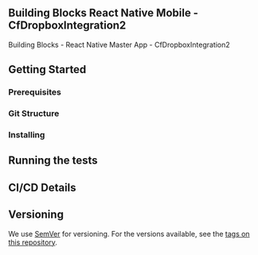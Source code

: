 ## Building Blocks React Native Mobile -  CfDropboxIntegration2

Building Blocks - React Native Master App - CfDropboxIntegration2

## Getting Started

### Prerequisites

### Git Structure

### Installing

## Running the tests

## CI/CD Details

## Versioning

We use [SemVer](http://semver.org/) for versioning. For the versions available, see the [tags on this repository](https://github.com/your/project/tags).